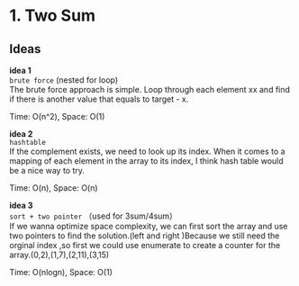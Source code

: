 # 1. Two Sum            
 

## Ideas  
**idea 1**   
`brute force` (nested for loop)        
The brute force approach is simple. Loop through each element xx and find if there is another value that equals to target - x.                      

Time: O(n^2), Space: O(1)     

**idea 2**   
`hashtable`                     
 If the complement exists, we need to look up its index. When it comes to a mapping of each element in the array to its index, I think hash table would be a nice way to try.   

Time: O(n), Space: O(n)    

**idea 3**   
`sort + two pointer` （used for 3sum/4sum）                 
 If we wanna optimize  space complexity, we can first sort the array and use two pointers to find the solution.(left and right )Because we still need the orginal index ,so first we could use enumerate to create a counter for the array.(0,2),(1,7),(2,11),(3,15)

Time: O(nlogn), Space: O(1)    


